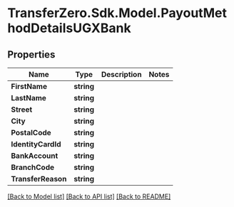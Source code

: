 
# TransferZero.Sdk.Model.PayoutMethodDetailsUGXBank

## Properties

Name | Type | Description | Notes
------------ | ------------- | ------------- | -------------
**FirstName** | **string** |  | 
**LastName** | **string** |  | 
**Street** | **string** |  | 
**City** | **string** |  | 
**PostalCode** | **string** |  | 
**IdentityCardId** | **string** |  | 
**BankAccount** | **string** |  | 
**BranchCode** | **string** |  | 
**TransferReason** | **string** |  | 

[[Back to Model list]](../README.md#documentation-for-models)
[[Back to API list]](../README.md#documentation-for-api-endpoints)
[[Back to README]](../README.md)

